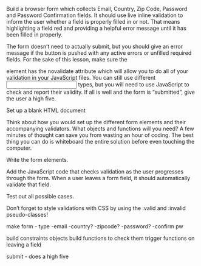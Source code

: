 Build a browser form which collects Email, Country, Zip Code, Password and Password Confirmation fields. It should use live inline validation to inform the user whether a field is properly filled in or not. That means highlighting a field red and providing a helpful error message until it has been filled in properly.

The form doesn’t need to actually submit, but you should give an error message if the button is pushed with any active errors or unfilled required fields. For the sake of this lesson, make sure the <form> element has the novalidate attribute which will allow you to do all of your validation in your JavaScript files. You can still use different <input> types, but you will need to use JavaScript to check and report their validity. If all is well and the form is “submitted”, give the user a high five.

Set up a blank HTML document

Think about how you would set up the different form elements and their accompanying validators. What objects and functions will you need? A few minutes of thought can save you 
from wasting an hour of coding. The best thing you can do is whiteboard the entire solution before even touching the computer.

Write the form elements.

Add the JavaScript code that checks validation as the user progresses through the form. When a user leaves a form field, it should automatically validate that field.

Test out all possible cases.

Don’t forget to style validations with CSS by using the :valid and :invalid pseudo-classes!


make form - type
-email
-country?
-zipcode?
-password?
-confirm pw


build constraints objects
build functions to check them
trigger functions on leaving a field

submit - does a high five